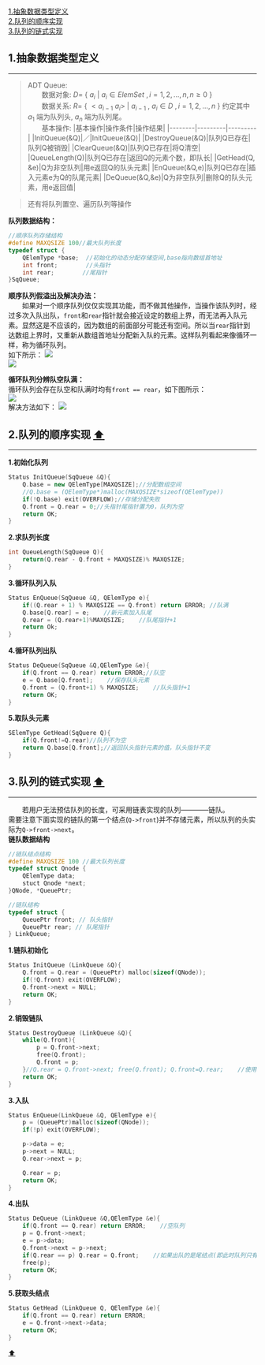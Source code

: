 <span id = "top"></span>  
[1.抽象数据类型定义](#part1)  
[2.队列的顺序实现](#part2)  
[3.队列的链式实现](#part3)  
<span id = "part1"></span>  
## 1.抽象数据类型定义  
---
>ADT Queue:  
>　　数据对象:  $D=$ { $a_i$ | ${a_i}\in{ElemSet}$ $,i=1,2,...,n,n≥0$ }  
>　　数据关系:  $R=$ { $\lt{a_{i-1}}$ ${a_i}\gt$ | ${a_{i-1}}$ , ${a_i}\in{D}$ $,i=1,2,...,n$ } 约定其中 $a_1$ 端为队列头, $a_n$ 端为队列尾。    
>　　基本操作:
>|基本操作|操作条件|操作结果|
>|--------|---------|---------|
>|InitQueue(&Q)|／|InitQueue(&Q)|
>|DestroyQueue(&Q)|队列Q已存在|队列Q被销毁|
>|ClearQueue(&Q)|队列Q已存在|将Q清空|
>|QueueLength(Q)|队列Q已存在|返回Q的元素个数，即队长|
>|GetHead(Q, &e)|Q为非空队列|用e返回Q的队头元素|
>|EnQueue(&Q,e)|队列Q已存在|插入元素e为Q的队尾元素|
>|DeQueue(&Q,&e)|Q为非空队列|删除Q的队头元素，用e返回值|

>还有将队列置空、遍历队列等操作

**队列数据结构：**  
```cpp
//顺序队列存储结构
#define MAXQSIZE 100//最大队列长度
typedef struct {
    QElemType *base;  //初始化的动态分配存储空间,base指向数组首地址
    int front;        //头指针
    int rear;        //尾指针
}SqQueue;
```
**顺序队列假溢出及解决办法：**  
　　如果对一个顺序队列仅仅实现其功能，而不做其他操作，当操作该队列时，经过多次入队出队，``front``和``rear``指针就会接近设定的数组上界，而无法再入队元素。显然这是不应该的，因为数组的前面部分可能还有空间。所以当``rear``指针到达数组上界时，又重新从数组首地址分配新入队的元素。这样队列看起来像循环一样，称为循环队列。  
如下所示：
![](./images/顺序队列假溢出.png)  
![](./images/解决队列假上溢的方法.png)  

**循环队列分辨队空队满：**  
循环队列会存在队空和队满时均有``front == rear``，如下图所示：  
![](./images/分辨队空队满.png)  
解决方法如下：
![](./images/少用一个元素空间.png)  

<span id = "part2"></span>  
## 2.队列的顺序实现  [:arrow_up:](#top)
---
**1.初始化队列**  
```cpp
Status InitQueue(SqQueue &Q){
    Q.base = new QElemType[MAXQSIZE];//分配数组空间
    //Q.base = (QElemType*)malloc(MAXQSIZE*sizeof(QElemType))
    if(!Q.base) exit(OVERFLOW);//存储分配失败
    Q.front = Q.rear = 0;//头指针尾指针置为0，队列为空
    return OK;
}
```
**2.求队列长度**  
```cpp
int QueueLength(SqQueue Q){
    return(Q.rear - Q.front + MAXQSIZE)% MAXQSIZE;
}
```
**3.循环队列入队**  
```cpp
Status EnQueue(SqQueue &Q, QElemType e){
    if((Q.rear + 1) % MAXQSIZE == Q.front) return ERROR; //队满
    Q.base[Q.rear] = e;    //新元素加入队尾
    Q.rear = (Q.rear+1)%MAXQSIZE;    //队尾指针+1
    return Ok;
}
```
**4.循环队列出队**  
```cpp
Status DeQueue(SqQueue &Q,QElemType &e){
    if(Q.front == Q.rear) return ERROR;//队空
    e = Q.base[Q.front];    //保存队头元素
    Q.front = (Q.front+1) % MAXQSIZE;    //队头指针+1
    return OK;
}
```
**5.取队头元素**  
```cpp
SElemType GetHead(SqQuere Q){
    if(Q.front!=Q.rear)//队列不为空
    return Q.base[Q.front];//返回队头指针元素的值，队头指针不变
}
```
<span id = "part3"></span>  
## 3.队列的链式实现  [:arrow_up:](#top)  
---
　　若用户无法预估队列的长度，可采用链表实现的队列————链队。  
需要注意下面实现的链队的第一个结点(``Q->front``)并不存储元素，所以队列的头实际为``Q->front->next``。  
  **链队数据结构**  
```cpp
//链队结点结构
#define MAXQSIZE 100 //最大队列长度
typedef struct Qnode {
    QElemType data;
    stuct Qnode *next;
}QNode, *QueuePtr;

//链队结构
typedef struct {
    QueuePtr front; // 队头指针
    QueuePtr rear; // 队尾指针
} LinkQueue;
```
**1.链队初始化**  
```cpp
Status InitQueue (LinkQueue &Q){
    Q.front = Q.rear = (QueuePtr) malloc(sizeof(QNode));
    if(!Q.front) exit(OVERFLOW);
    Q.front->next = NULL;
    return OK;
}
```
**2.销毁链队**  
```cpp
Status DestroyQueue (LinkQueue &Q){
    while(Q.front){
        p = Q.front->next;
        free(Q.front);
        Q.front = p;
    }//Q.rear = Q.front->next; free(Q.front); Q.front=Q.rear;    //使用现成的rear指针
    return OK;
}
```
**3.入队**  
```cpp
Status EnQueue(LinkQueue &Q, QElemType e){
    p = (QueuePtr)malloc(sizeof(QNode));
    if(!p) exit(OVERFLOW);

    p->data = e;
    p->next = NULL;
    Q.rear->next = p;

    Q.rear = p;
    return OK;
}
```
**4.出队**  
```cpp
Status DeQueue (LinkQueue &Q,QElemType &e){
    if(Q.front == Q.rear) return ERROR;    //空队列
    p = Q.front->next;
    e = p->data;
    Q.front->next = p->next;
    if(Q.rear == p) Q.rear = Q.front;    //如果出队的是尾结点(即此时队列只有一个元素)
    free(p);
    return OK;
}
```
**5.获取头结点**  
```cpp
Status GetHead (LinkQueue Q, QElemType &e){
    if(Q.front == Q.rear) return ERROR;
    e = Q.front->next->data;
    return OK;
}
```
[:arrow_up:](#top)
